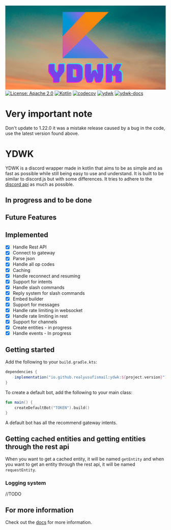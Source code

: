 ![](https://github.com/RealYusufIsmail/YDWK/blob/master/ydwk-s.png)
<br>
[![License: Apache 2.0](https://img.shields.io/badge/License-Apache%202.0-blue.svg)](https://opensource.org/licenses/Apache-2.0)
[![Kotlin](https://img.shields.io/badge/kotlin-1.8.10-blue.svg?logo=kotlin)](http://kotlinlang.org)
[![codecov](https://codecov.io/gh/YDWK/YDWK/branch/master/graph/badge.svg?token=LKIA8T6N6J)](https://codecov.io/gh/YDWK/YDWK)
[![ydwk](https://img.shields.io/badge/YDWK--Version-v1.1.5-blue)](https://github.com/YDWK/YDWK/releases/tag/v1.1.5)
[![ydwk-docs](https://img.shields.io/badge/YDWK-Docs-blue.svg)](https://www.ydwk.org)


# Very important note
Don't update to 1.22.0 it was a mistake release caused by a bug in the code, use the latest version found above.

# YDWK

YDWK is a discord wrapper made in kotlin that aims to be as simple and as fast as possible while still being easy to use and understand. It is built to be similar to discord.js but with some differences. It tries to adhere to the [discord api](https://discord.com/developers/docs/intro) as much as possible.

## In progress and to be done

## Future Features

## Implemented

- [x] Handle Rest API
- [x] Connect to gateway
- [x] Parse json
- [x] Handle all op codes
- [x] Caching
- [x] Handle reconnect and resuming
- [x] Support for intents
- [x] Handle slash commands
- [x] Reply system for slash commands
- [x] Embed builder
- [x] Support for messages
- [x] Handle rate limiting in websocket
- [x] Handle rate limiting in rest
- [x] Support for channels
- [x] Create entities - in progress
- [x] Handle events - In progress

## Getting started

Add the following to your `build.gradle.kts`:

```gradle
dependencies {
    implementation("io.github.realyusufismail:ydwk:${project.version}")
}
```

To create a default bot, add the following to your main class:

```kotlin
fun main() {
    createDefaultBot("TOKEN").build()
}
```

A default bot has all the recommend gateway intents.

## Getting cached entities and getting entities through the rest api

When you want to get a cached entity, it will be named `getEntity` and when you want to get an entity through the rest
api, it will be named `requestEntity`.

### Logging system

//TODO

## For more information

Check out the [docs](https://www.ydwk.org/) for more information.
